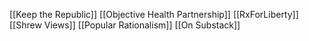 [[Keep the Republic]]
[[Objective Health Partnership]]
[[RxForLiberty]]
[[Shrew Views]]
[[Popular Rationalism]]
[[On Substack]]
